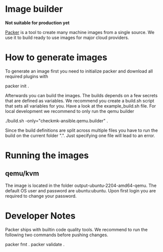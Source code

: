 # Image builder

**Not suitable for production yet**

[Packer](https://www.packer.io) is a tool to create many machine images from a single source.
We use it to build ready to use images for major cloud providers.

# How to generate images

To generate an image first you need to initialize packer and download all required plugins with

packer init .

Afterwards you can build the images. The builds depends on a few secrets that are defined as variables.
We recommend you create a build.sh script that sets all variables for you. Have a look at the example_build.sh file.
For local development we recommend to only run the qemu builder

./build.sh -only="checkmk-ansible.qemu.builder" .

Since the build definitions are split across multiple files you have to run the build on the current folder ".". Just
specifying one file will lead to an error.

# Running the images

## qemu/kvm

The image is located in the folder output-ubuntu-2204-amd64-qemu. The default OS user and password are ubuntu:ubuntu. Upon first login
you are required to change your password.

# Developer Notes

Packer ships with builtin code quality tools. We recommend to run the following two commands before pushing changes.

packer fmt .
packer validate .
